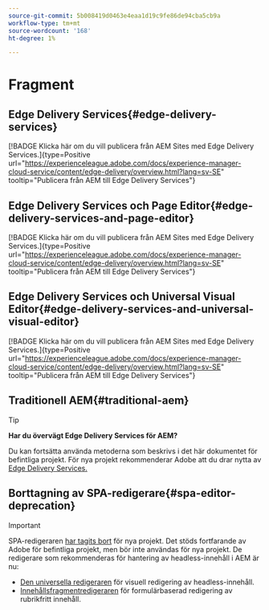 ```yaml
---
source-git-commit: 5b008419d0463e4eaa1d19c9fe86de94cba5cb9a
workflow-type: tm+mt
source-wordcount: '168'
ht-degree: 1%

---
```

# Fragment

## Edge Delivery Services{#edge-delivery-services}

[!BADGE Klicka här om du vill publicera från AEM Sites med Edge Delivery Services.]{type=Positive url="https://experienceleague.adobe.com/docs/experience-manager-cloud-service/content/edge-delivery/overview.html?lang=sv-SE" tooltip="Publicera från AEM till Edge Delivery Services"}

## Edge Delivery Services och Page Editor{#edge-delivery-services-and-page-editor}

[!BADGE Klicka här om du vill publicera från AEM Sites med Edge Delivery Services.]{type=Positive url="https://experienceleague.adobe.com/docs/experience-manager-cloud-service/content/edge-delivery/overview.html?lang=sv-SE" tooltip="Publicera från AEM till Edge Delivery Services"}

## Edge Delivery Services och Universal Visual Editor{#edge-delivery-services-and-universal-visual-editor}

[!BADGE Klicka här om du vill publicera från AEM Sites med Edge Delivery Services.]{type=Positive url="https://experienceleague.adobe.com/docs/experience-manager-cloud-service/content/edge-delivery/overview.html?lang=sv-SE" tooltip="Publicera från AEM till Edge Delivery Services"}

## Traditionell AEM{#traditional-aem}

>[!TIP]
>
>**Har du övervägt Edge Delivery Services för AEM?**
>
>Du kan fortsätta använda metoderna som beskrivs i det här dokumentet för befintliga projekt. För nya projekt rekommenderar Adobe att du drar nytta av [Edge Delivery Services.](https://experienceleague.adobe.com/sv/docs/experience-manager-cloud-service/content/edge-delivery/overview)

## Borttagning av SPA-redigerare{#spa-editor-deprecation}

>[!IMPORTANT]
>
>SPA-redigeraren [har tagits bort](https://experienceleague.adobe.com/sv/docs/experience-manager-cloud-service/content/implementing/developing/hybrid/spa-editor-deprecation) för nya projekt. Det stöds fortfarande av Adobe för befintliga projekt, men bör inte användas för nya projekt. De redigerare som rekommenderas för hantering av headless-innehåll i AEM är nu:
>
>* [Den universella redigeraren](https://experienceleague.adobe.com/sv/docs/experience-manager-cloud-service/content/edge-delivery/wysiwyg-authoring/authoring) för visuell redigering av headless-innehåll.
>* [Innehållsfragmentredigeraren](https://experienceleague.adobe.com/sv/docs/experience-manager-cloud-service/content/assets/content-fragments/content-fragments-managing) för formulärbaserad redigering av rubrikfritt innehåll.
